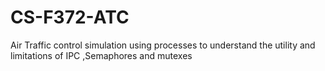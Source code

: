 # CS-F372-ATC
Air Traffic control simulation using processes to understand the utility and limitations of IPC ,Semaphores and mutexes
